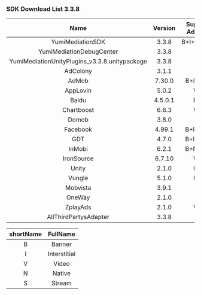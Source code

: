 ### SDK Download List 3.3.8

|    Name     | Version  | Support AdType | DownloadLink | Note |
| :---------: | :------: | :------------: | :----------: | :--: |
|    YumiMediationSDK    |  3.3.8  |    B+I+V+N+S     |   [link](http://adsdk.yumimobi.com/iOS/Archived/3.3.8/YumiMediationSDK-iOS.tar.bz2)   |      |
|    YumiMediationDebugCenter    |  3.3.8  |         |   [link](http://adsdk.yumimobi.com/iOS/Archived/3.3.8/YumiMediationDebugCenter-iOS.tar.bz2)   |      |
| YumiMediationUnityPlugins_v3.3.8.unitypackage | 3.3.8 | | [link](https://adsdk.yumimobi.com/iOS/Archived/3.3.8/YumiMediationUnityPlugins_v338.unitypackage) | |
|    AdColony    |  3.1.1  |   V      |   [link](http://adsdk.yumimobi.com/iOS/Archived/3.3.8/YumiMediationAdColony.tar.bz2)   |      |
|    AdMob    |  7.30.0  |   B+I+V+N      |   [link](http://adsdk.yumimobi.com/iOS/Archived/3.3.8/YumiMediationAdMob.tar.bz2)   |      |
|    AppLovin    |  5.0.2  |   V+I      |   [link](http://adsdk.yumimobi.com/iOS/Archived/3.3.8/YumiMediationAppLovin.tar.bz2)   |      |
|    Baidu    |  4.5.0.1  |   B+I      |   [link](http://adsdk.yumimobi.com/iOS/Archived/3.3.8/YumiMediationBaidu.tar.bz2)   |      |
|    Chartboost    |  6.6.3  |   V+I      |   [link](http://adsdk.yumimobi.com/iOS/Archived/3.3.8/YumiMediationChartboost.tar.bz2)   |      |
|    Domob    |  3.8.0  |   V      |   [link](http://adsdk.yumimobi.com/iOS/Archived/3.3.8/YumiMediationDomob.tar.bz2)   |      |
|    Facebook    |  4.99.1  |   B+I+N+V      |   [link](http://adsdk.yumimobi.com/iOS/Archived/3.3.8/YumiMediationFacebook.tar.bz2)   |      |
|    GDT    |  4.7.0  |   B+I+N+S      |   [link](http://adsdk.yumimobi.com/iOS/Archived/3.3.8/YumiMediationGDT.tar.bz2)   |      |
|    InMobi    |  6.2.1  |   B+N+I+V      |   [link](http://adsdk.yumimobi.com/iOS/Archived/3.3.8/YumiMediationInMobi.tar.bz2)   |      |
|    IronSource    |  6.7.10  |   V+I      |   [link](http://adsdk.yumimobi.com/iOS/Archived/3.3.8/YumiMediationIronSource.tar.bz2)   |      |
|    Unity    |  2.1.0  |   I+V      |   [link](http://adsdk.yumimobi.com/iOS/Archived/3.3.8/YumiMediationUnity.tar.bz2)   |      |
|    Vungle    |  5.1.0  |   I+V      |   [link](http://adsdk.yumimobi.com/iOS/Archived/3.3.8/YumiMediationVungle.tar.bz2)   |      |
|    Mobvista    |  3.9.1  |   V      |   [link](http://adsdk.yumimobi.com/iOS/Archived/3.3.8/YumiMediationMobvista.tar.bz2)   |      |
|    OneWay    |  2.1.0  |   V      |   [link](http://adsdk.yumimobi.com/iOS/Archived/3.3.8/YumiMediationOneWay.tar.bz2)   |      |
|    ZplayAds    |  2.1.0  |   V+I      |   [link](http://adsdk.yumimobi.com/iOS/Archived/3.3.8/YumiMediationPlayableAds.tar.bz2)   |      |
|    AllThirdPartysAdapter    |  3.3.8  |         |   [link](http://adsdk.yumimobi.com/iOS/Archived/3.3.8/allThirdPartys.tar.bz2)   |      |

| shortName |   FullName   |
| :-------: | :----------: |
|     B     |    Banner    |
|     I     | Interstitial |
|     V     |    Video     |
|     N     |    Native    |
|     S     |    Stream    |
